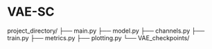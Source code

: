 # VAE-SC

project_directory/
├── main.py
├── model.py
├── channels.py
├── train.py
├── metrics.py
├── plotting.py
└── VAE_checkpoints/
